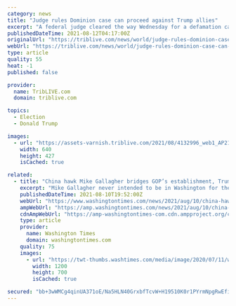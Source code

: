 ```yaml
---
category: news
title: "Judge rules Dominion case can proceed against Trump allies"
excerpt: "A federal judge cleared the way Wednesday for a defamation case by Dominion Voting Systems to proceed against Sidney Powell, Rudy Giuliani and Mike Lindell, allies of former President Donald Trump who had all falsely accused the company of rigging the 2020 presidential election."
publishedDateTime: 2021-08-12T04:17:00Z
originalUrl: "https://triblive.com/news/world/judge-rules-dominion-case-can-proceed-against-trump-allies/"
webUrl: "https://triblive.com/news/world/judge-rules-dominion-case-can-proceed-against-trump-allies/"
type: article
quality: 55
heat: -1
published: false

provider:
  name: TribLIVE.com
  domain: triblive.com

topics:
  - Election
  - Donald Trump

images:
  - url: "https://assets-varnish.triblive.com/2021/08/4132996_web1_AP21224094742831.jpg"
    width: 640
    height: 427
    isCached: true

related:
  - title: "China hawk Mike Gallagher bridges GOP’s establishment, Trump wings"
    excerpt: "Mike Gallagher never intended to be in Washington for the long haul. Since being elected in 2016, the Wisconsin Republican has advocated for congressional reforms such as term limits and lobbying restrictions for officeholders."
    publishedDateTime: 2021-08-10T19:52:00Z
    webUrl: "https://www.washingtontimes.com/news/2021/aug/10/china-hawk-gallagher-bridges-gops-establishment-tr/"
    ampWebUrl: "https://amp.washingtontimes.com/news/2021/aug/10/china-hawk-gallagher-bridges-gops-establishment-tr/"
    cdnAmpWebUrl: "https://amp-washingtontimes-com.cdn.ampproject.org/c/s/amp.washingtontimes.com/news/2021/aug/10/china-hawk-gallagher-bridges-gops-establishment-tr/"
    type: article
    provider:
      name: Washington Times
      domain: washingtontimes.com
    quality: 75
    images:
      - url: "https://twt-thumbs.washtimes.com/media/image/2020/07/11/wisconsin_republicans_99295_c0-99-3045-1875_s1200x700.jpg?6dd222043ace9bd30a2cfe94c2947fd8a83f4703"
        width: 1200
        height: 700
        isCached: true

secured: "bb+3wWMCg4qinUA371oE/Na5HLN40GrxbfTcvW+H19510K0r1PYrmNpgRwEfibA687+FG55qTwSsy91kguautx0R1ehgySLvA5iHHTonP4YVA4ULl43sjxjlkH568nzRv6enCKlUz5zqruMfKcgptzmz9YCA9Fe0y3eirVIQtt3DVaBPoy/pzAmIjvaew+PLPUSAZ41ag6U12wKCBmRxy13fmQm5ddWEOATiZlKtscVImYeyAf3Cbpzs9sV6YI2RUxCP041OU3hRUlL4rC81iLXZUqwOwQmGj/0vYuztLwIurmvDoYRcPDtgpOOceA62P0gQfQMHH+6DCYriASXqPbgMTXiclDdQqDSKZqlUfYo=;V93poxdUYQMLQjzUtTqT3A=="
---
```


